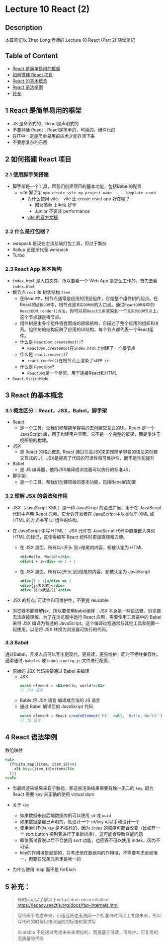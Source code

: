 # Lecture 10 React (2)

## Description
本篇笔记以 Zhao Long 老师的 Lecture 10 React (Part 2) 随堂笔记
## Table of Content
- [React 是简单易用的框架](#1-react-是简单易用的框架)  
- [如何搭建 React 项目](#2-如何搭建-react-项目)  
- [React 的基本概念](#3-react-的基本概念)  
- [React 语法举例](#4-react-语法举例)  
- [补充](#5-补充)
## 1 React 是简单易用的框架
- JS 是命令式的，React是声明式的
- 不要神话 React！React是简单的，可读的，组件化的
- 在IT中一定是简单易用的技术才能存活下来
- 不要想复杂的东西
## 2 如何搭建 React 项目 
### 2.1 使用脚手架搭建
- 脚手架是一个工具，帮我们创建项目的基本功能，包括Babel的配置
  - vite 脚手架 `npm create vite my-project-name -- --template react`
    - 为什么使用 vite， vite 比 create react app 好在哪？
      - 因为简单 上手快 好学
      - Junior 不要谈 performance
    - [vite 的官方文档](https://vitejs.dev/)
### 2.2 什么是打包器？
  - webpack 是现在主流前端打包工具，但过于繁杂
  - Rollup 正逐渐代替 webpack
  - Turbo
### 2.3 React App 基本架构
  - `index.html` 是入口文件，所以要看一个 Web App 是怎么工作的，首先去看 `index.html`
  - 根节点 `root` 和 树状结构 `tree`
    - 在React中，根节点通常是应用的顶层组件，它是整个组件树的起点。在React的`虚拟DOM`中，根节点是`真实DOM树`的入口点。通过`ReactDOM库`中的`ReactDOM.render()方法`，你可以将`React元素`渲染到一个`真实的DOM节点`上，这个节点就是根节点。
    - 组件树是由多个组件嵌套而成的层级结构，它描述了整个应用的组织和关系。组件树的结构反映了应用的UI结构，每个节点都代表一个React组件。
    - 什么是 `ReactDom.createRoot()`?
      - `ReactDom.createRoot`在`index.html`上创建了一个根节点
    - 什么是 `react.render()`?
      - `react.render()`在根节点上渲染了`<APP />`
    - 什么是 `ReactDom`?
      - `ReactDom`是一个桥梁，用于连接React和HTML
  - `React.StrictMode`
## 3 React 的基本概念
### 3.1 概念区分：React，JSX，Babel，脚手架
- React
  - 是一个工具，让我们能够简单容易的去创建交互式的UI。React 是一个JavaScript 库，用于构建用户界面。它不是一个完整的框架，而是专注于视图层的构建。
- JSX
  - 是 React 的核心概念, React 通过引进JSX来实现简单容易的语法来创建交互式的UI，JSX是提高了代码的可读性和可维护性，而不是性能提升
- Babel
  - 是 JS 编译器，他将JSX编译成浏览器可以执行的标准JS，
- 脚手架: 
  - 是一个工具，帮我们创建项目的基本功能，包括Babel的配置
### 3.2 理解 JSX 的语法和作用
- JSX（JavaScript XML）是一种 JavaScript 的语法扩展，用于在 JavaScript 代码中声明 React 元素。它允许开发者在 JavaScript 中以类似于 XML 或 HTML 的方式书写 UI 组件的结构。
- 在 JavaScript 中写 HTML： JSX 允许在 JavaScript 代码中直接嵌入类似 HTML 的标记，这使得编写 React 组件时更加直观和方便。
  - 在 JSX 里面，所有以<开头 到>结尾的内容，都被认定为 HTML
    ```jsx
    <h1>Hello, World!</h1>;
    <div>1 + 1</div> => 1 + 1
    ```
  - 在 JSX 里面，所有以{开头 到}结尾的内容，都被认定为 JavaScript
    ```jsx
    <div>{1 + 1}</div> => 2
    <div>{js表达式}</div>
    <div>`${js表达式}`</div>
    ```
- JSX 的特点: 可读性和可维护性，不要提 reusable

- 浏览器不能理解jsx，所以要使用babel编译：JSX 本身是一种语法糖，浏览器无法直接理解。为了在浏览器中运行 React 应用，需要使用工具链中的 Babel 来将 JSX 编译为普通的 JavaScript。这个编译过程通常与其他工具和配置一起使用，以便将 JSX 转换为浏览器可执行的代码。
### 3.3 Babel
通过Babel，开发人员可以写出更现代，更易读，更易维护，同时不牺牲兼容性。通常通过`.babelrc` 或 `babel.config.js` 文件进行配置。
- 原始的 JSX 代码需要通过 Babel 来编译
  - JSX
    ```jsx
    const element = <h1>Hello, world!</h1>
    // JSX 语言
    ```
  - Bable 将 JSX 语言 编译成合法的 JS 语言
  - 通过 Babel 编译后的 JavaScript 代码
    ```js
    const element = React.createElement('h1', null, 'Hello, World!');
    // JS 语言
    ```
## 4 React 语法举例
数组映射
  ```jsx
  <ul>
    {fruits.map((item, item_id)=>(
      <li key={item_id}>item</li>
    ))}
  </ul>
  ```
  - 当最终渲染结果来自于数组，那这些渲染结果需要有独一无二的 `key`, 因为 React 需要 key 来正确的使用 virtual dom
  - 关于 `key`
    - 如果数据来自后端数据库的可以使用 `id` 或 `uuid`
    - 如果数据是自己声明的，就设计一个 `id`/`key` 可以手动设计一个
    - 使用索引作为 `key` 是不推荐的，因为 `index` 的顺序可能会改变（比如有一个 sort button 把列表进行了重新排序），这可能会导致性能问题
    - 即使面试官说以后不会使用 sort 功能，也回答不可以使用 index，因为不可读
    - key的作用域是局部的，只考虑他在数组内的作用域，不需要考虑全局唯一，但要在兄弟元素里是唯一的

  - 为什么使用 map 而不是 forEach
## 5 补充：
> 有时间可以了解以下virtual dom reconciliation https://legacy.reactjs.org/docs/faq-internals.html 

> 写代码不考虑未来，小组组员也无法同一个标准和时间点上考虑未来，所以写代码的时候只按照当前的标准和需求写

> Scalable 不是通过考虑未来来增加的，而是基于可读，可维护，可复用的高质量的代码
